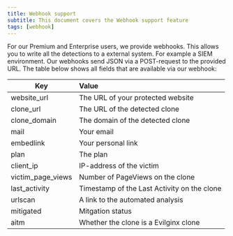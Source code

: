 ```yaml
---
title: Webhook support
subtitle: This document covers the Webhook support feature
tags: [webhook]
---
```


For our Premium and Enterprise users, we provide webhooks. This allows you to write all the detections to a external system. For example a SIEM environment. Our webhooks send JSON via a POST-request to the provided URL. The table below shows all fields that are available via our webhook:

| Key   |      Value      | 
|----------|:-------------|
| website_url| The URL of your protected website | 
| clone_url |  The URL of the detected clone   |
| clone_domain | The domain of the detected clone |
| mail | Your email |
| embedlink | Your personal link|
| plan | The plan |
| client_ip | IP-address of the victim |
| victim_page_views | Number of PageViews on the clone |
| last_activity | Timestamp of the Last Activity on the clone |
| urlscan | A link to the automated analysis |
| mitigated | Mitgation status |
| aitm | Whether the clone is a Evilginx clone |